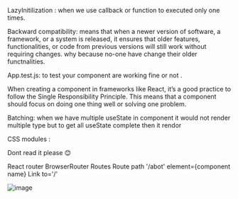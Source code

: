 LazyInitilization : when we use callback or function to executed only one times.

Backward compatibility: means that when a newer version of software, a framework, or a system is released, it ensures that older features, functionalities, or code from previous versions will still work without requiring changes. why because no-one have change their older functnalities.

App.test.js: to test your component are working fine or not .

When creating a component in frameworks like React, it’s a good practice to follow the Single Responsibility Principle. This means that a component should focus on doing one thing well or solving one problem.

Batching: when we have multiple useState in component it would not render multiple type but to get all useState complete then it rendor

CSS modules :

Dont read it please 😊

React router 
BrowserRouter
Routes
Route path '/abot' element={component name}
Link to='/'  

![image](https://github.com/user-attachments/assets/1dca921f-1ede-43b9-94b3-f29764cd0f74)
